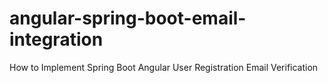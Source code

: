 # angular-spring-boot-email-integration
How to Implement Spring Boot Angular User Registration Email Verification
